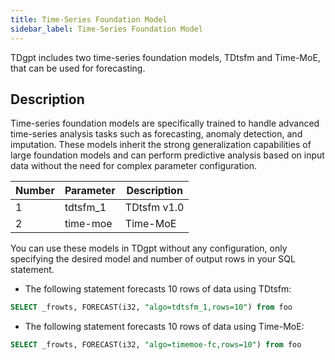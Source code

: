 ```yaml
---
title: Time-Series Foundation Model
sidebar_label: Time-Series Foundation Model
---
```


TDgpt includes two time-series foundation models, TDtsfm and Time-MoE, that can be used for forecasting.

##  Description

Time-series foundation models are specifically trained to handle advanced time-series analysis tasks such as forecasting, anomaly detection, and imputation. These models inherit the strong generalization capabilities of large foundation models and can perform predictive analysis based on input data without the need for complex parameter configuration.

|Number| Parameter | Description|
|---|----------|------------------------|
|1  | tdtsfm_1 | TDtsfm v1.0|
|2  | time-moe | Time-MoE |

You can use these models in TDgpt without any configuration, only specifying the desired model and number of output rows in your SQL statement.

- The following statement forecasts 10 rows of data using TDtsfm:

```SQL
SELECT _frowts, FORECAST(i32, "algo=tdtsfm_1,rows=10") from foo
```

- The following statement forecasts 10 rows of data using Time-MoE:

```SQL
SELECT _frowts, FORECAST(i32, "algo=timemoe-fc,rows=10") from foo
```
